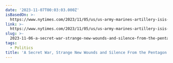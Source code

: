 ```yaml
---
date: '2023-11-07T00:03:03.000Z'
isBasedOn: >-
  https://www.nytimes.com/2023/11/05/us/us-army-marines-artillery-isis-pentagon.html
link: >-
  https://www.nytimes.com/2023/11/05/us/us-army-marines-artillery-isis-pentagon.html
slug: >-
  2023-11-06-a-secret-war-strange-new-wounds-and-silence-from-the-pentagon-the-new-yo
tags:
  - Politics
title: 'A Secret War, Strange New Wounds and Silence From the Pentagon - The New Yo'
---
```


